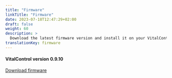 ```yaml
---
title: "Firmware"
linkTitle: "Firmware"
date: 2023-07-18T12:47:29+02:00
draft: false
weight: 60
description: >
  Download the latest firmware version and install it on your VitalControl device.
translationKey: firmware
---
```

#### VitalControl version 0.9.10

<a href="/download/firmware.vcu" role="button" class="btn btn-primary btn-lg">Download firmware</a>

